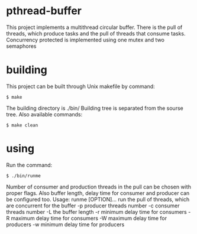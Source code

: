 # pthread-buffer
This project implements a multithread circular buffer.
There is the pull of threads, which produce tasks and 
the pull of threads that consume tasks. Concurrency 
protected is implemented using one mutex and two semaphores


# building
This project can be built through Unix makefile by command:
```
$ make
```
The building directory is ./bin/ Building tree is separated 
from the sourse tree.
Also available commands:
```
$ make clean
```

# using
Run the command:
```
$ ./bin/runme
```
Number of consumer and production threads in the pull can be 
chosen with proper flags. Also buffer length, delay time for consumer
and producer can be configured too.
Usage: runme [OPTION]...
run the pull of threads, which are concurrent for the buffer
    -p      producer threads number
    -c      consumer threads number
    -L      the buffer length
    -r      minimum delay time for consumers
    -R      maximum delay time for consumers
    -W      maximum delay time for producers
    -w      minimum delay time for producers
